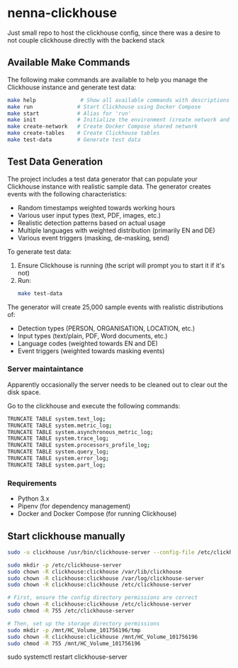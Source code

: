 # nenna-clickhouse

Just small repo to host the clickhouse config, since there was a desire
to not couple clickhouse directly with the backend stack

## Available Make Commands

The following make commands are available to help you manage the Clickhouse instance and generate test data:

```bash
make help              # Show all available commands with descriptions
make run              # Start Clickhouse using Docker Compose
make start            # Alias for 'run'
make init             # Initialize the environment (create network and tables)
make create-network   # Create Docker Compose shared network
make create-tables    # Create Clickhouse tables
make test-data        # Generate test data
```

## Test Data Generation

The project includes a test data generator that can populate your Clickhouse instance with realistic sample data. The generator creates events with the following characteristics:

- Random timestamps weighted towards working hours
- Various user input types (text, PDF, images, etc.)
- Realistic detection patterns based on actual usage
- Multiple languages with weighted distribution (primarily EN and DE)
- Various event triggers (masking, de-masking, send)

To generate test data:

1. Ensure Clickhouse is running (the script will prompt you to start it if it's not)
2. Run:
   ```bash
   make test-data
   ```

The generator will create 25,000 sample events with realistic distributions of:

- Detection types (PERSON, ORGANISATION, LOCATION, etc.)
- Input types (text/plain, PDF, Word documents, etc.)
- Language codes (weighted towards EN and DE)
- Event triggers (weighted towards masking events)

### Server maintaintance

Apparently occasionally the server needs to be cleaned out to clear out the disk space.

Go to the clickhouse and execute the following commands:

```bash
TRUNCATE TABLE system.text_log;
TRUNCATE TABLE system.metric_log;
TRUNCATE TABLE system.asynchronous_metric_log;
TRUNCATE TABLE system.trace_log;
TRUNCATE TABLE system.processors_profile_log;
TRUNCATE TABLE system.query_log;
TRUNCATE TABLE system.error_log;
TRUNCATE TABLE system.part_log;

```

### Requirements

- Python 3.x
- Pipenv (for dependency management)
- Docker and Docker Compose (for running Clickhouse)

## Start clickhouse manually

```sh
sudo -u clickhouse /usr/bin/clickhouse-server --config-file /etc/clickhouse-server/config.xml

sudo mkdir -p /etc/clickhouse-server
sudo chown -R clickhouse:clickhouse /var/lib/clickhouse
sudo chown -R clickhouse:clickhouse /var/log/clickhouse-server
sudo chown -R clickhouse:clickhouse /etc/clickhouse-server

# First, ensure the config directory permissions are correct
sudo chown -R clickhouse:clickhouse /etc/clickhouse-server
sudo chmod -R 755 /etc/clickhouse-server

# Then, set up the storage directory permissions
sudo mkdir -p /mnt/HC_Volume_101756196/tmp
sudo chown -R clickhouse:clickhouse /mnt/HC_Volume_101756196
sudo chmod -R 755 /mnt/HC_Volume_101756196
```

sudo systemctl restart clickhouse-server
